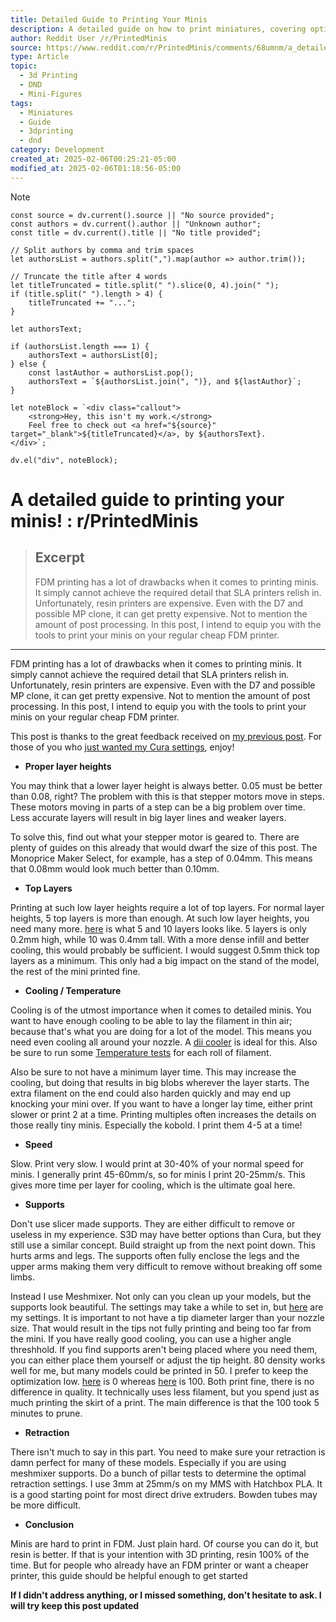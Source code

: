 ```yaml
---
title: Detailed Guide to Printing Your Minis
description: A detailed guide on how to print miniatures, covering optimal settings, supports, and techniques for achieving high-quality prints.
author: Reddit User /r/PrintedMinis
source: https://www.reddit.com/r/PrintedMinis/comments/68umnm/a_detailed_guide_to_printing_your_minis/
type: Article
topic:
  - 3d Printing
  - DND
  - Mini-Figures
tags:
  - Miniatures
  - Guide
  - 3dprinting
  - dnd
category: Development
created_at: 2025-02-06T00:25:21-05:00
modified_at: 2025-02-06T01:18:56-05:00
---
```

> [!NOTE]
```dataviewjs
const source = dv.current().source || "No source provided";
const authors = dv.current().author || "Unknown author";
const title = dv.current().title || "No title provided";

// Split authors by comma and trim spaces
let authorsList = authors.split(",").map(author => author.trim());

// Truncate the title after 4 words
let titleTruncated = title.split(" ").slice(0, 4).join(" ");
if (title.split(" ").length > 4) {
    titleTruncated += "...";
}

let authorsText;

if (authorsList.length === 1) {
    authorsText = authorsList[0];
} else {
    const lastAuthor = authorsList.pop();
    authorsText = `${authorsList.join(", ")}, and ${lastAuthor}`;
}

let noteBlock = `<div class="callout">
    <strong>Hey, this isn't my work.</strong>
    Feel free to check out <a href="${source}" target="_blank">${titleTruncated}</a>, by ${authorsText}.
</div>`;

dv.el("div", noteBlock);

```
# A detailed guide to printing your minis! : r/PrintedMinis

> ## Excerpt
> FDM printing has a lot of drawbacks when it comes to printing minis. It simply cannot achieve the required detail that SLA printers relish in. Unfortunately, resin printers are expensive. Even with the D7 and possible MP clone, it can get pretty expensive. Not to mention the amount of post processing. In this post, I intend to equip you with the tools to print your minis on your regular cheap FDM printer.

---
FDM printing has a lot of drawbacks when it comes to printing minis. It simply cannot achieve the required detail that SLA printers relish in. Unfortunately, resin printers are expensive. Even with the D7 and possible MP clone, it can get pretty expensive. Not to mention the amount of post processing. In this post, I intend to equip you with the tools to print your minis on your regular cheap FDM printer.

This post is thanks to the great feedback received on [my previous post](https://www.reddit.com/r/3Dprinting/comments/68jofs/004mm_layers_are_starting_to_grow_on_me/). For those of you who [just wanted my Cura settings](http://image.prntscr.com/image/8afac42592c842999eac615530fc84d0.png), enjoy!

-   **Proper layer heights**
    

You may think that a lower layer height is always better. 0.05 must be better than 0.08, right? The problem with this is that stepper motors move in steps. These motors moving in parts of a step can be a big problem over time. Less accurate layers will result in big layer lines and weaker layers.

To solve this, find out what your stepper motor is geared to. There are plenty of guides on this already that would dwarf the size of this post. The Monoprice Maker Select, for example, has a step of 0.04mm. This means that 0.08mm would look much better than 0.10mm.

-   **Top Layers**
    

Printing at such low layer heights require a lot of top layers. For normal layer heights, 5 top layers is more than enough. At such low layer heights, you need many more. [here](http://image.prntscr.com/image/2a02e9cd331a4b36a01e4722edf46fb0.png) is what 5 and 10 layers looks like. 5 layers is only 0.2mm high, while 10 was 0.4mm tall. With a more dense infill and better cooling, this would probably be sufficient. I would suggest 0.5mm thick top layers as a minimum. This only had a big impact on the stand of the model, the rest of the mini printed fine.

-   **Cooling / Temperature**
    

Cooling is of the utmost importance when it comes to detailed minis. You want to have enough cooling to be able to lay the filament in thin air; because that's what you are doing for a lot of the model. This means you need even cooling all around your nozzle. A [dii cooler](http://www.thingiverse.com/thing:1025471) is ideal for this. Also be sure to run some [Temperature tests](http://www.thingiverse.com/thing:696093) for each roll of filament.

Also be sure to not have a minimum layer time. This may increase the cooling, but doing that results in big blobs wherever the layer starts. The extra filament on the end could also harden quickly and may end up knocking your mini over. If you want to have a longer lay time, either print slower or print 2 at a time. Printing multiples often increases the details on those really tiny minis. Especially the kobold. I print them 4-5 at a time!

-   **Speed**
    

Slow. Print very slow. I would print at 30-40% of your normal speed for minis. I generally print 45-60mm/s, so for minis I print 20-25mm/s. This gives more time per layer for cooling, which is the ultimate goal here.

-   **Supports**
    

Don't use slicer made supports. They are either difficult to remove or useless in my experience. S3D may have better options than Cura, but they still use a similar concept. Build straight up from the next point down. This hurts arms and legs. The supports often fully enclose the legs and the upper arms making them very difficult to remove without breaking off some limbs.

Instead I use Meshmixer. Not only can you clean up your models, but the supports look beautiful. The settings may take a while to set in, but [here](http://image.prntscr.com/image/2d1767f9d2f147f4b977c50e6b2ebe45.png) are my settings. It is important to not have a tip diameter larger than your nozzle size. That would result in the tips not fully printing and being too far from the mini. If you have really good cooling, you can use a higher angle threshhold. If you find supports aren't being placed where you need them, you can either place them yourself or adjust the tip height. 80 density works well for me, but many models could be printed in 50. I prefer to keep the optimization low. [here](http://image.prntscr.com/image/4008165cf2f648489c41d2d094dce265.png) is 0 whereas [here](http://image.prntscr.com/image/eb07d075e9cf459cafeb74e432808654.png) is 100. Both print fine, there is no difference in quality. It technically uses less filament, but you spend just as much printing the skirt of a print. The main difference is that the 100 took 5 minutes to prune.

-   **Retraction**
    

There isn't much to say in this part. You need to make sure your retraction is damn perfect for many of these models. Especially if you are using meshmixer supports. Do a bunch of pillar tests to determine the optimal retraction settings. I use 3mm at 25mm/s on my MMS with Hatchbox PLA. It is a good starting point for most direct drive extruders. Bowden tubes may be more difficult.

-   **Conclusion**
    

Minis are hard to print in FDM. Just plain hard. Of course you can do it, but resin is better. If that is your intention with 3D printing, resin 100% of the time. But for people who already have an FDM printer or want a cheaper printer, this guide should be helpful enough to get started

**If I didn't address anything, or I missed something, don't hesitate to ask. I will try keep this post updated**
